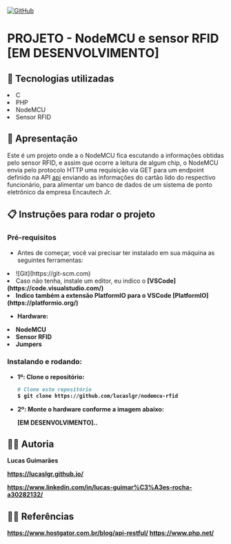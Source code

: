 <a href="./LICENSE">![GitHub](https://img.shields.io/badge/license-MIT-green)</a>

# PROJETO - NodeMCU e sensor RFID [EM DESENVOLVIMENTO]

## :rocket: Tecnologias utilizadas

<li>C</li>
<li>PHP</li>
<li>NodeMCU</li>
<li>Sensor RFID</li>

## :loudspeaker: Apresentação

Este é um projeto onde a o NodeMCU fica escutando a informações obtidas pelo sensor RFID, e assim que ocorre a leitura de algum chip, o NodeMCU envia pelo protocolo HTTP uma requisição via GET para um endpoint definido na API <a href="https://github.com/lucaslgr/api-restful-ponto-eletronico">api</a> enviando as informações do cartão lido do respectivo funcionário, para alimentar um banco de dados de um sistema de ponto eletrônico da empresa Encautech Jr.

## :clipboard: Instruções para rodar o projeto

### Pré-requisitos 

- Antes de começar, você vai precisar ter instalado em sua máquina as seguintes ferramentas:

<li>![Git](https://git-scm.com)</li>
<li>Caso não tenha, instale um editor, eu indico o <b>[VSCode](https://code.visualstudio.com/)</li>
<li>Indico também a extensão PlatformIO para o VSCode <b>[PlatformIO](https://platformio.org/)</li>

- Hardware:
<li>NodeMCU</li>
<li>Sensor RFID</li>
<li>Jumpers</li>

### Instalando e rodando:

- 1º: Clone o repositório:
  
  ```bash
  # Clone este repositório
  $ git clone https://github.com/lucaslgr/nodemcu-rfid
  ```

- 2º: Monte o hardware conforme a imagem abaixo:

  [EM DESENVOLVIMENTO]..

## :man_technologist: Autoria

Lucas Guimarães

https://lucaslgr.github.io/

https://www.linkedin.com/in/lucas-guimar%C3%A3es-rocha-a30282132/

## :male_detective: Referências

https://www.hostgator.com.br/blog/api-restful/
https://www.php.net/